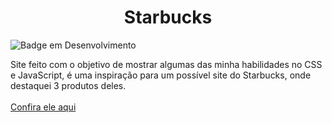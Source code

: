 <h1 align="center"> Starbucks </h1>

![Badge em Desenvolvimento](http://img.shields.io/static/v1?label=STATUS&message=PRONTO&color=GREEN&style=for-the-badge)

Site feito com o objetivo de mostrar algumas das minha habilidades no CSS e JavaScript, é uma inspiração para um possível site do Starbucks, onde destaquei 3 produtos deles.
<br><br><a href="https://rafa-mmf.github.io/starbucks/">Confira ele aqui</a>

